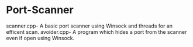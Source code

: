 # Port-Scanner
scanner.cpp- A basic port scanner using Winsock and threads for an efficent scan.
avoider.cpp- A program which hides a port from the scanner even if open using Winsock.
